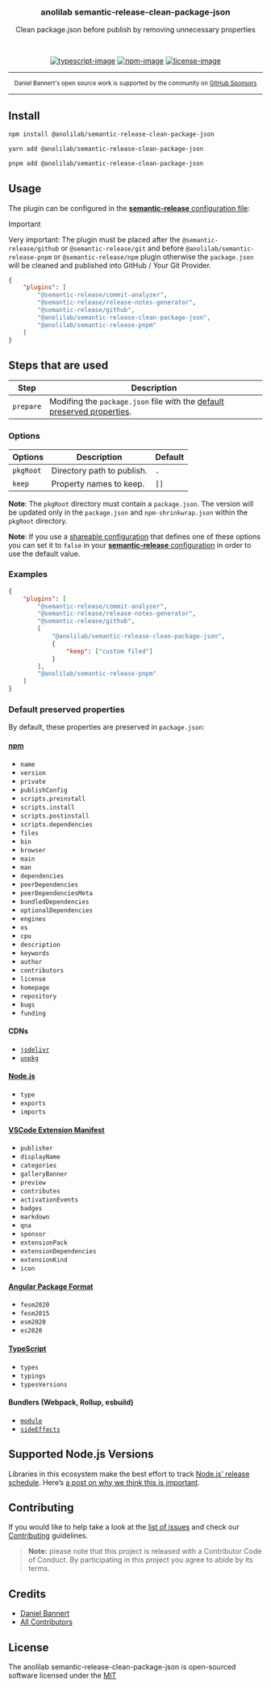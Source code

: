 <div align="center">
  <h3>anolilab semantic-release-clean-package-json</h3>
  <p>
  Clean package.json before publish by removing unnecessary properties
  </p>
</div>

<br />

<div align="center">

[![typescript-image]][typescript-url] [![npm-image]][npm-url] [![license-image]][license-url]

</div>

---

<div align="center">
    <p>
        <sup>
            Daniel Bannert's open source work is supported by the community on <a href="https://github.com/sponsors/prisis">GitHub Sponsors</a>
        </sup>
    </p>
</div>

---

## Install

```sh
npm install @anolilab/semantic-release-clean-package-json
```

```sh
yarn add @anolilab/semantic-release-clean-package-json
```

```sh
pnpm add @anolilab/semantic-release-clean-package-json
```

## Usage

The plugin can be configured in the [**semantic-release** configuration file](https://github.com/semantic-release/semantic-release/blob/master/docs/usage/configuration.md#configuration):

> [!IMPORTANT]
> Very important: The plugin must be placed after the `@semantic-release/github` or `@semantic-release/git` and before `@anolilab/semantic-release-pnpm` or `@semantic-release/npm` plugin otherwise the `package.json` will be cleaned and published into GitHub / Your Git Provider.

```json
{
    "plugins": [
        "@semantic-release/commit-analyzer",
        "@semantic-release/release-notes-generator",
        "@semantic-release/github",
        "@anolilab/semantic-release-clean-package-json",
        "@anolilab/semantic-release-pnpm"
    ]
}
```

## Steps that are used

| Step      | Description                                                                                              |
| --------- | -------------------------------------------------------------------------------------------------------- |
| `prepare` | Modifing the `package.json` file with the [default preserved properties](#default-preserved-properties). |

### Options

| Options   | Description                | Default |
| --------- | -------------------------- | ------- |
| `pkgRoot` | Directory path to publish. | `.`     |
| `keep`    | Property names to keep.    | `[]`    |

**Note**: The `pkgRoot` directory must contain a `package.json`. The version will be updated only in the `package.json` and `npm-shrinkwrap.json` within the `pkgRoot` directory.

**Note**: If you use a [shareable configuration](https://github.com/semantic-release/semantic-release/blob/master/docs/usage/shareable-configurations.md#shareable-configurations) that defines one of these options you can set it to `false` in your [**semantic-release** configuration](https://github.com/semantic-release/semantic-release/blob/master/docs/usage/configuration.md#configuration) in order to use the default value.

### Examples

```json
{
    "plugins": [
        "@semantic-release/commit-analyzer",
        "@semantic-release/release-notes-generator",
        "@semantic-release/github",
        [
            "@anolilab/semantic-release-clean-package-json",
            {
                "keep": ["custom filed"]
            }
        ],
        "@anolilab/semantic-release-pnpm"
    ]
}
```

<!-- Copied from https://github.com/privatenumber/clean-pkg-json/blob/develop/src/default-keep-properties.ts -->
<!-- MIT License -->
<!-- Copyright (c) Hiroki Osame <hiroki.osame@gmail.com> -->

### Default preserved properties

By default, these properties are preserved in `package.json`:

#### [npm](https://docs.npmjs.com/cli/v8/configuring-npm/package-json)

- `name`
- `version`
- `private`
- `publishConfig`
- `scripts.preinstall`
- `scripts.install`
- `scripts.postinstall`
- `scripts.dependencies`
- `files`
- `bin`
- `browser`
- `main`
- `man`
- `dependencies`
- `peerDependencies`
- `peerDependenciesMeta`
- `bundledDependencies`
- `optionalDependencies`
- `engines`
- `os`
- `cpu`
- `description`
- `keywords`
- `author`
- `contributors`
- `license`
- `homepage`
- `repository`
- `bugs`
- `funding`

#### CDNs

- [`jsdelivr`](https://www.jsdelivr.com/features#publishing-packages)
- [`unpkg`](https://unpkg.com/)

#### [Node.js](https://nodejs.org/api/packages.html#nodejs-packagejson-field-definitions)

- `type`
- `exports`
- `imports`

#### [VSCode Extension Manifest](https://code.visualstudio.com/api/references/extension-manifest)

- `publisher`
- `displayName`
- `categories`
- `galleryBanner`
- `preview`
- `contributes`
- `activationEvents`
- `badges`
- `markdown`
- `qna`
- `sponsor`
- `extensionPack`
- `extensionDependencies`
- `extensionKind`
- `icon`

#### [Angular Package Format](https://angular.io/guide/angular-package-format#legacy-resolution-keys)

- `fesm2020`
- `fesm2015`
- `esm2020`
- `es2020`

#### [TypeScript](https://www.typescriptlang.org/docs/handbook/declaration-files/publishing.html)

- `types`
- `typings`
- `typesVersions`

#### Bundlers (Webpack, Rollup, esbuild)

- [`module`](https://stackoverflow.com/questions/42708484/what-is-the-module-package-json-field-for)
- [`sideEffects`](https://webpack.js.org/guides/tree-shaking/)

## Supported Node.js Versions

Libraries in this ecosystem make the best effort to track [Node.js’ release schedule](https://github.com/nodejs/release#release-schedule).
Here’s [a post on why we think this is important](https://medium.com/the-node-js-collection/maintainers-should-consider-following-node-js-release-schedule-ab08ed4de71a).

## Contributing

If you would like to help take a look at the [list of issues](https://github.com/anolilab/semantic-release/issues) and check our [Contributing](.github/CONTRIBUTING.md) guidelines.

> **Note:** please note that this project is released with a Contributor Code of Conduct. By participating in this project you agree to abide by its terms.

## Credits

- [Daniel Bannert](https://github.com/prisis)
- [All Contributors](https://github.com/anolilab/semantic-release/graphs/contributors)

## License

The anolilab semantic-release-clean-package-json is open-sourced software licensed under the [MIT][license-url]

[typescript-image]: https://img.shields.io/badge/Typescript-294E80.svg?style=for-the-badge&logo=typescript
[typescript-url]: "typescript"
[license-image]: https://img.shields.io/npm/l/@anolilab/semantic-release-clean-package-json?color=blueviolet&style=for-the-badge
[license-url]: LICENSE.md "license"
[npm-image]: https://img.shields.io/npm/v/@anolilab/semantic-release-clean-package-json/latest.svg?style=for-the-badge&logo=npm
[npm-url]: https://www.npmjs.com/package/@anolilab/semantic-release-clean-package-json/v/latest "npm"
